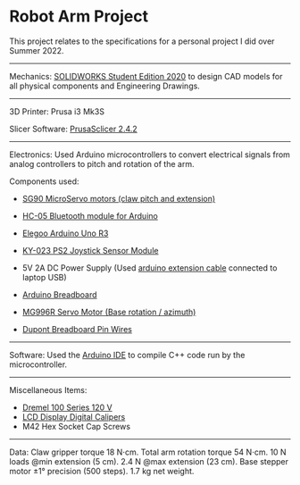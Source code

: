 # Robot Arm Project

This project relates to the specifications for a personal project I did over Summer 2022.

___
Mechanics: [SOLIDWORKS Student Edition 2020](https://www.solidworks.com/product/students?utm_campaign=202203_glo_cnbstud_3dxp_quantads_en&utm_medium=cpc&utm_source=google&utm_content=search&utm_term=I3W-STU-AC&gclid=CjwKCAjwt7SWBhAnEiwAx8ZLantEhRNsnldlx7fjr6bOHHKIJc0X3DjjxlUbtb59N-aEO6ivGEbntBoCzHIQAvD_BwE) to design CAD models for all physical components and Engineering Drawings.
___
3D Printer: Prusa i3 Mk3S

Slicer Software: [PrusaSclicer 2.4.2](https://github.com/prusa3d/PrusaSlicer/releases)
___
Electronics: Used Arduino microcontrollers to convert electrical signals from analog controllers to pitch and rotation of the arm.

  Components used:
  
   - [SG90 MicroServo motors (claw pitch and extension)](https://www.amazon.com/Micro-Servos-Helicopter-Airplane-Controls/dp/B07MLR1498/ref=sr_1_1_sspa?crid=SWBML466W8I1&keywords=sg90&qid=1657681563&sprefix=sg90%2Caps%2C143&sr=8-1-spons&psc=1&spLa=ZW5jcnlwdGVkUXVhbGlmaWVyPUEzNEYzUTkwWkNEWTFHJmVuY3J5cHRlZElkPUEwNTM4NjAzTjhJNDY1UVk3TDQyJmVuY3J5cHRlZEFkSWQ9QTA2NTg2NDYyVUFaNVFaVlozUDlUJndpZGdldE5hbWU9c3BfYXRmJmFjdGlvbj1jbGlja1JlZGlyZWN0JmRvTm90TG9nQ2xpY2s9dHJ1ZQ==)
    
   - [HC-05 Bluetooth module for Arduino]([https://www.amazon.com/KY-023-Joystick-Sensor-Module-Arduino/dp/B01M5L1BMS/ref=asc_df_B01M5L1BMS/?tag=hyprod-20&linkCode=df0&hvadid=194024095585&hvpos=&hvnetw=g&hvrand=8385209886003373967&hvpone=&hvptwo=&hvqmt=&hvdev=c&hvdvcmdl=&hvlocint=&hvlocphy=9032043&hvtargid=pla-311062729090&psc=1](https://www.amazon.com/Wireless-Bluetooth-Receiver-Transceiver-Transmitter/dp/B01MQKX7VP/ref=asc_df_B01MQKX7VP/?tag=hyprod-20&linkCode=df0&hvadid=167146065113&hvpos=&hvnetw=g&hvrand=6544565807263131200&hvpone=&hvptwo=&hvqmt=&hvdev=c&hvdvcmdl=&hvlocint=&hvlocphy=9032043&hvtargid=pla-362748457327&psc=1))
    
   - [Elegoo Arduino Uno R3](https://www.amazon.com/ELEGOO-Board-ATmega328P-ATMEGA16U2-Compliant/dp/B01EWOE0UU/ref=sr_1_1_sspa?crid=L6T8HLK0TKNU&keywords=uno+arduino&qid=1657681464&s=electronics&sprefix=uno+arduino%2Celectronics%2C122&sr=1-1-spons&psc=1&spLa=ZW5jcnlwdGVkUXVhbGlmaWVyPUExTVZXOVg3NFZZTkw1JmVuY3J5cHRlZElkPUExMDM1NTMyMUQ5S0U1ODVEVkNLUiZlbmNyeXB0ZWRBZElkPUEwNDgzODMzMUlIN1I4WVRSM0w1UiZ3aWRnZXROYW1lPXNwX2F0ZiZhY3Rpb249Y2xpY2tSZWRpcmVjdCZkb05vdExvZ0NsaWNrPXRydWU=)
    
   - [KY-023 PS2 Joystick Sensor Module](https://www.amazon.com/KY-023-Joystick-Sensor-Module-Arduino/dp/B01M5L1BMS/ref=asc_df_B01M5L1BMS/?tag=hyprod-20&linkCode=df0&hvadid=194024095585&hvpos=&hvnetw=g&hvrand=8385209886003373967&hvpone=&hvptwo=&hvqmt=&hvdev=c&hvdvcmdl=&hvlocint=&hvlocphy=9032043&hvtargid=pla-311062729090&psc=1)
    
   - 5V 2A DC Power Supply (Used [arduino extension cable](https://www.amazon.com/USB-2-0-Interface-Keyboard-Microphone-Instrument/dp/B01BIE98PO/ref=sxin_16_pa_sp_search_thematic_sspa?content-id=amzn1.sym.b245e49f-68a4-4489-b1f9-81f4034255f5%3Aamzn1.sym.b245e49f-68a4-4489-b1f9-81f4034255f5&crid=VOHTW8IIAFBO&cv_ct_cx=arduino+cable&keywords=arduino+cable&pd_rd_i=B01BIE98PO&pd_rd_r=5940e4fe-174a-4694-9a8a-c63df9280cb3&pd_rd_w=lsODJ&pd_rd_wg=DDYkN&pf_rd_p=b245e49f-68a4-4489-b1f9-81f4034255f5&pf_rd_r=QT4KM861HSS1F7Z6W1FM&qid=1657681694&sprefix=arduino+cable%2Caps%2C136&sr=1-2-a73d1c8c-2fd2-4f19-aa41-2df022bcb241-spons&psc=1&smid=A3RPN0HBLXDN8Z&spLa=ZW5jcnlwdGVkUXVhbGlmaWVyPUExQUNXTjFDSTdTWUMyJmVuY3J5cHRlZElkPUEwOTMzMTI4MUZMUjdPQ1ZCT1M5UyZlbmNyeXB0ZWRBZElkPUEwODY1OTc4M0QyTjJQNUdRRE45MCZ3aWRnZXROYW1lPXNwX3NlYXJjaF90aGVtYXRpYyZhY3Rpb249Y2xpY2tSZWRpcmVjdCZkb05vdExvZ0NsaWNrPXRydWU=) connected to laptop USB)
    
   - [Arduino Breadboard](https://www.amazon.com/Qunqi-point-Experiment-Breadboard-5-5%C3%978-2%C3%970-85cm/dp/B0135IQ0ZC/ref=asc_df_B0135IQ0ZC/?tag=hyprod-20&linkCode=df0&hvadid=198091709182&hvpos=&hvnetw=g&hvrand=13329600099546597545&hvpone=&hvptwo=&hvqmt=&hvdev=c&hvdvcmdl=&hvlocint=&hvlocphy=9032043&hvtargid=pla-407203040794&psc=1)
    
   - [MG996R Servo Motor (Base rotation / azimuth)](https://www.amazon.com/MG996R-Torque-Digital-MELIFE-Helicopter/dp/B09BQP2F6M/ref=sr_1_8?keywords=mg996r&qid=1657681536&sr=8-8)
   - [Dupont Breadboard Pin Wires](https://www.amazon.com/Elegoo-EL-CP-004-Multicolored-Breadboard-arduino/dp/B01EV70C78/ref=asc_df_B01EV70C78/?tag=hyprod-20&linkCode=df0&hvadid=222785939698&hvpos=&hvnetw=g&hvrand=13579044309330366223&hvpone=&hvptwo=&hvqmt=&hvdev=c&hvdvcmdl=&hvlocint=&hvlocphy=9032043&hvtargid=pla-362913641420&psc=1)
___
Software: Used the [Arduino IDE](https://www.arduino.cc/en/software) to compile C++ code run by the microcontroller.
___
Miscellaneous Items:
  - [Dremel 100 Series 120 V](https://www.ebay.com/itm/165558436252?chn=ps&mkevt=1&mkcid=28)
  - [LCD Display Digital Calipers](https://www.amazon.com/Auto-Off-Conversion-Measuring-Household-Measurement/dp/B09M225ZP9/ref=asc_df_B09M225ZP9/?tag=hyprod-20&linkCode=df0&hvadid=598694042870&hvpos=&hvnetw=g&hvrand=16298055017569767196&hvpone=&hvptwo=&hvqmt=&hvdev=c&hvdvcmdl=&hvlocint=&hvlocphy=9032043&hvtargid=pla-1675873160099&psc=1)
  - M42 Hex Socket Cap Screws 
  
 ___
Data:
Claw gripper torque 18 N⋅cm.
Total arm rotation torque 54 N⋅cm.
10 N loads @min extension (5 cm).
2.4 N @max extension (23 cm).
Base stepper motor ±1° precision (500 steps).
1.7 kg net weight.

